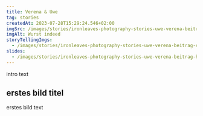 ```yaml
---
title: Verena & Uwe
tag: stories
createdAt: 2023-07-28T15:29:24.546+02:00
imgSrc: /images/stories/ironleaves-photography-stories-uwe-verena-beitrag-shooting-garten-location.jpg
imgAlt: Wurst indeed
storyTellingImgs:
  - /images/stories/ironleaves-photography-stories-uwe-verena-beitrag-erster-tanz-location-sw.jpg
slides:
  - /images/stories/ironleaves-photography-stories-uwe-verena-beitrag-hochzeitstorte-individuell-konditorei.jpg
---
```

intro text

## erstes bild titel

erstes bild text